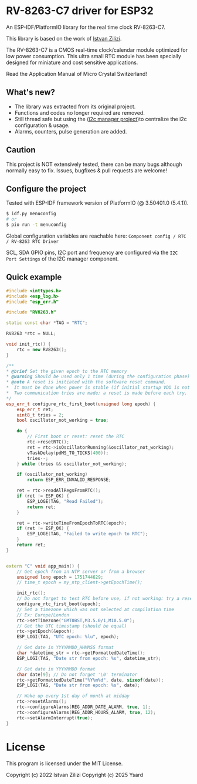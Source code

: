 # RV-8263-C7 driver for ESP32

An ESP-IDF/PlatformIO library for the real time clock RV-8263-C7.

This library is based on the work of [Istvan Zilizi](https://github.com/zilizii/RTC_MS/).

The RV-8263-C7 is a CMOS real-time clock/calendar module optimized for low power consumption.
This ultra small RTC module has been specially designed for miniature and cost sensitive applications.

Read the Application Manual of Micro Crystal Switzerland!

## What's new?

- The library was extracted from its original project.
- Functions and codes no longer required are removed.
- Still thread safe but using the ([i2c manager project](https://github.com/ropg/i2c_manager))to centralize the i2c configuration & usage.
- Alarms, counters, pulse generation are added.

## Caution

This project is NOT extensively tested, there can be many bugs although normally easy to fix.
Issues, bugfixes & pull requests are welcome!

## Configure the project

Tested with ESP-IDF framework version of PlatformIO (@ 3.50401.0 (5.4.1)).

```bash
$ idf.py menuconfig
# or
$ pio run -t menuconfig
```

Global configuration variables are reachable here: `Component config / RTC / RV-8263 RTC Driver`

SCL, SDA GPIO pins, I2C port and frequency are configured via the `I2C Port Settings` of the I2C manager component.

## Quick example

```C++
#include <inttypes.h>
#include <esp_log.h>
#include "esp_err.h"

#include "RV8263.h"

static const char *TAG = "RTC";

RV8263 *rtc = NULL;

void init_rtc() {
    rtc = new RV8263();
}

/**
* @brief Set the given epoch to the RTC memory
* @warning Should be used only 1 time (during the configuration phase)
* @note A reset is initiated with the software reset command.
*  It must be done when power is stable (if initial startup VDD is not 0).
*  Two communication tries are made; a reset is made before each try.
*/
esp_err_t configure_rtc_first_boot(unsigned long epoch) {
    esp_err_t ret;
    uint8_t tries = 2;
    bool oscillator_not_working = true;

    do {
        // First boot or reset: reset the RTC
        rtc->resetRTC();
        ret = rtc->isOscillatorRunning(&oscillator_not_working);
        vTaskDelay(pdMS_TO_TICKS(400));
        tries--;
    } while (tries && oscillator_not_working);

    if (oscillator_not_working)
        return ESP_ERR_INVALID_RESPONSE;

    ret = rtc->readAllRegsFromRTC();
    if (ret != ESP_OK) {
        ESP_LOGE(TAG, "Read Failed");
        return ret;
    }

    ret = rtc->writeTimeFromEpochToRTC(epoch);
    if (ret != ESP_OK) {
        ESP_LOGE(TAG, "Failed to write epoch to RTC");
    }
    return ret;
}


extern "C" void app_main() {
    // Get epoch from an NTP server or from a browser
    unsigned long epoch = 1751744629;
    // time_t epoch = my_ntp_client->getEpochTime();

    init_rtc();
    // Do not forget to test RTC before use, if not working: try a reset.
    configure_rtc_first_boot(epoch);
    // Set a timezone which was not selected at compilation time
    // Ex: Europe/London
    rtc->setTimezone("GMT0BST,M3.5.0/1,M10.5.0");
    // Get the UTC timestamp (should be equal)
    rtc->getEpoch(&epoch);
    ESP_LOGI(TAG, "UTC epoch: %lu", epoch);

    // Get date in YYYYMMDD_HHMMSS format
    char *datetime_str = rtc->getFormattedDateTime();
    ESP_LOGI(TAG, "Date str from epoch: %s", datetime_str);

    // Get date in YYYYMMDD format
    char date[9]; // Do not forget '\0' terminator
    rtc->getFormattedDateTime("%Y%m%d", date, sizeof(date));
    ESP_LOGI(TAG, "Date str from epoch: %s", date);

    // Wake up every 1st day of month at midday
    rtc->resetAlarms();
    rtc->configureAlarms(REG_ADDR_DATE_ALARM, true, 1);
    rtc->configureAlarms(REG_ADDR_HOURS_ALARM, true, 12);
    rtc->setAlarmInterrupt(true);
}
```


# License

This program is licensed under the MIT License.

Copyright (c) 2022 Istvan Zilizi
Copyright (c) 2025 Ysard
